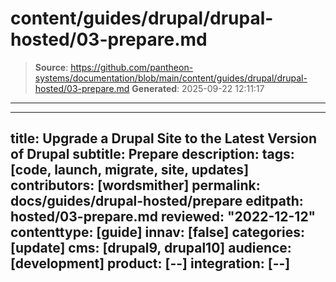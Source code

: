 # content/guides/drupal/drupal-hosted/03-prepare.md

> **Source**: https://github.com/pantheon-systems/documentation/blob/main/content/guides/drupal/drupal-hosted/03-prepare.md
> **Generated**: 2025-09-22 12:11:17

---

---
title: Upgrade a Drupal Site to the Latest Version of Drupal
subtitle: Prepare
description: 
tags: [code, launch, migrate, site, updates]
contributors: [wordsmither]
permalink: docs/guides/drupal-hosted/prepare
editpath: hosted/03-prepare.md
reviewed: "2022-12-12"
contenttype: [guide]
innav: [false]
categories: [update]
cms: [drupal9, drupal10]
audience: [development]
product: [--]
integration: [--]
---

<Partial file="drupal/prepare-local-environment-no-clone-new.md" />
